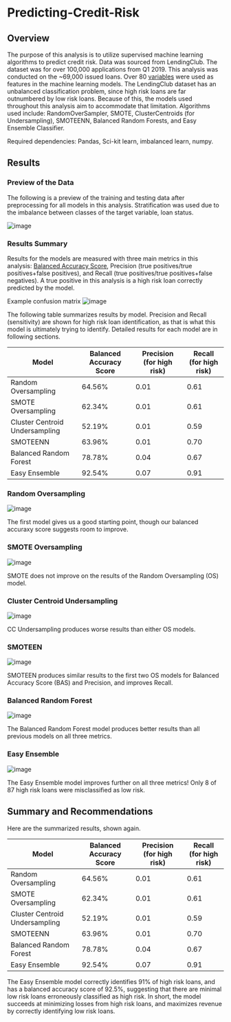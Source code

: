 # Predicting-Credit-Risk

## Overview
The purpose of this analysis is to utilize supervised machine learning algorithms to predict credit risk. Data was sourced from LendingClub. The dataset was for over 100,000 applications from Q1 2019. This analysis was conducted on the ~69,000 issued loans. Over 80 [variables](https://help.lendingclub.com/hc/en-us/articles/215488038-What-do-the-different-Note-statuses-mean-) were used as features in the machine learning models. The LendingClub dataset has an unbalanced classification problem, since high risk loans are far outnumbered by low risk loans. Because of this, the models used throughout this analysis aim to accommodate that limitation. Algorithms used include: RandomOverSampler, SMOTE, ClusterCentroids (for Undersampling), SMOTEENN, Balanced Random Forests, and Easy Ensemble Classifier. 

Required dependencies: Pandas, Sci-kit learn, imbalanced learn, numpy.

## Results
### Preview of the Data
The following is a preview of the training and testing data after preprocessing for all models in this analysis. Stratification was used due to the imbalance between classes of the target variable, loan status.

![image](https://user-images.githubusercontent.com/93338132/165002563-3a67a52f-043a-4492-a876-2b233c996e53.png)

### Results Summary 

Results for the models are measured with three main metrics in this analysis: [Balanced Accuracy Score](https://datascience.stackexchange.com/questions/73974/balanced-accuracy-vs-f1-score), Precision (true positives/true positives+false positives), and Recall (true positives/true positives+false negatives). A true positive in this analysis is a high risk loan correctly predicted by the model.

Example confusion matrix
![image](https://user-images.githubusercontent.com/93338132/165003923-3bc84231-fe61-48bb-a9b4-083ede746e19.png)

The following table summarizes results by model. Precision and Recall (sensitivity) are shown for high risk loan identification, as that is what this model is ultimately trying to identify. Detailed results for each model are in following sections.


| Model | Balanced Accuracy Score | Precision (for high risk) | Recall (for high risk)
| --- | --- | --- | --- |
| Random Oversampling | 64.56% | 0.01 | 0.61 |
| SMOTE Oversampling | 62.34% | 0.01 | 0.61 |
| Cluster Centroid Undersampling | 52.19% | 0.01 | 0.59 |
| SMOTEENN | 63.96% | 0.01 | 0.70 |
| Balanced Random Forest  | 78.78% | 0.04 | 0.67 |
| Easy Ensemble | 92.54% | 0.07 | 0.91 |

### Random Oversampling 
![image](https://user-images.githubusercontent.com/93338132/165003228-52606587-ad5a-43c7-a633-607b836d0c8f.png)

The first model gives us a good starting point, though our balanced accuraxy score suggests room to improve.

### SMOTE Oversampling
![image](https://user-images.githubusercontent.com/93338132/165003247-88e8347b-5fac-49af-8aaa-4dfa349e89c3.png)

SMOTE does not improve on the results of the Random Oversampling (OS) model.

### Cluster Centroid Undersampling
![image](https://user-images.githubusercontent.com/93338132/165003281-1688bd95-eb4a-4c0a-8ae7-79ebe5b6c993.png)

CC Undersampling produces worse results than either OS models.

### SMOTEEN 
![image](https://user-images.githubusercontent.com/93338132/165003311-d874aa11-a68b-4fe2-b357-4416c1f38328.png)

SMOTEEN produces similar results to the first two OS models for Balanced Accuracy Score (BAS) and Precision, and improves Recall.

### Balanced Random Forest
![image](https://user-images.githubusercontent.com/93338132/165003378-1147f63a-ef8b-4860-88e3-2986862ae682.png)

The Balanced Random Forest model produces better results than all previous models on all three metrics.

### Easy Ensemble 
![image](https://user-images.githubusercontent.com/93338132/165003414-ced51d44-25c4-450b-a0a1-e063e10d9a17.png)

The Easy Ensemble model improves further on all three metrics! Only 8 of 87 high risk loans were misclassified as low risk.

## Summary and Recommendations

Here are the summarized results, shown again.

| Model | Balanced Accuracy Score | Precision (for high risk) | Recall (for high risk)
| --- | --- | --- | --- |
| Random Oversampling | 64.56% | 0.01 | 0.61 |
| SMOTE Oversampling | 62.34% | 0.01 | 0.61 |
| Cluster Centroid Undersampling | 52.19% | 0.01 | 0.59 |
| SMOTEENN | 63.96% | 0.01 | 0.70 |
| Balanced Random Forest  | 78.78% | 0.04 | 0.67 |
| Easy Ensemble | 92.54% | 0.07 | 0.91 |

The Easy Ensemble model correctly identifies 91% of high risk loans, and has a balanced accuracy score of 92.5%, suggesting that there are minimal low risk loans erroneously classified as high risk. In short, the model succeeds at minimizing losses from high risk loans, and maximizes revenue by correctly identifying low risk loans. 
